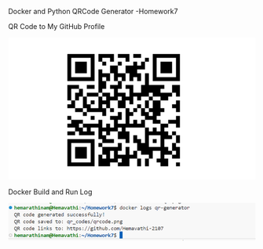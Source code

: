Docker and Python QRCode Generator -Homework7

QR Code to My GitHub Profile

![alt text](GeneratedQRCode.png)

Docker Build and Run Log

![alt text](<Screenshot 2025-04-01 190639.png>)